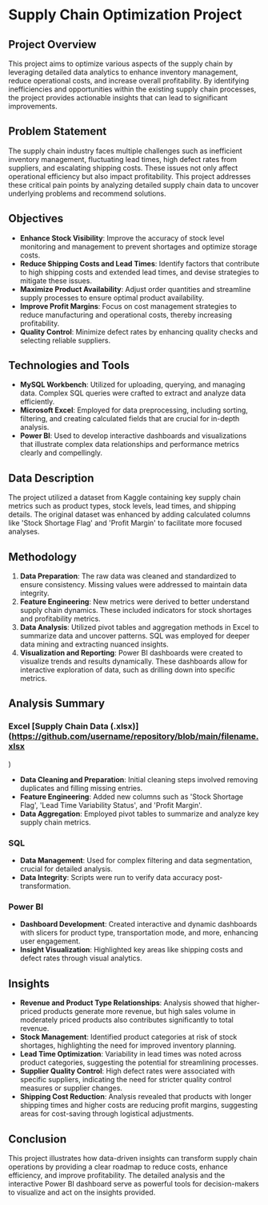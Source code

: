 # Supply Chain Optimization Project

## Project Overview
This project aims to optimize various aspects of the supply chain by leveraging detailed data analytics to enhance inventory management, reduce operational costs, and increase overall profitability. By identifying inefficiencies and opportunities within the existing supply chain processes, the project provides actionable insights that can lead to significant improvements.

## Problem Statement
The supply chain industry faces multiple challenges such as inefficient inventory management, fluctuating lead times, high defect rates from suppliers, and escalating shipping costs. These issues not only affect operational efficiency but also impact profitability. This project addresses these critical pain points by analyzing detailed supply chain data to uncover underlying problems and recommend solutions.

## Objectives
- **Enhance Stock Visibility**: Improve the accuracy of stock level monitoring and management to prevent shortages and optimize storage costs.
- **Reduce Shipping Costs and Lead Times**: Identify factors that contribute to high shipping costs and extended lead times, and devise strategies to mitigate these issues.
- **Maximize Product Availability**: Adjust order quantities and streamline supply processes to ensure optimal product availability.
- **Improve Profit Margins**: Focus on cost management strategies to reduce manufacturing and operational costs, thereby increasing profitability.
- **Quality Control**: Minimize defect rates by enhancing quality checks and selecting reliable suppliers.

## Technologies and Tools
- **MySQL Workbench**: Utilized for uploading, querying, and managing data. Complex SQL queries were crafted to extract and analyze data efficiently.
- **Microsoft Excel**: Employed for data preprocessing, including sorting, filtering, and creating calculated fields that are crucial for in-depth analysis.
- **Power BI**: Used to develop interactive dashboards and visualizations that illustrate complex data relationships and performance metrics clearly and compellingly.

## Data Description
The project utilized a dataset from Kaggle containing key supply chain metrics such as product types, stock levels, lead times, and shipping details. The original dataset was enhanced by adding calculated columns like 'Stock Shortage Flag' and 'Profit Margin' to facilitate more focused analyses.

## Methodology
1. **Data Preparation**: The raw data was cleaned and standardized to ensure consistency. Missing values were addressed to maintain data integrity.
2. **Feature Engineering**: New metrics were derived to better understand supply chain dynamics. These included indicators for stock shortages and profitability metrics.
3. **Data Analysis**: Utilized pivot tables and aggregation methods in Excel to summarize data and uncover patterns. SQL was employed for deeper data mining and extracting nuanced insights.
4. **Visualization and Reporting**: Power BI dashboards were created to visualize trends and results dynamically. These dashboards allow for interactive exploration of data, such as drilling down into specific metrics.

## Analysis Summary

### Excel [Supply Chain Data (.xlsx)](https://github.com/username/repository/blob/main/filename.xlsx
)
- **Data Cleaning and Preparation**: Initial cleaning steps involved removing duplicates and filling missing entries.
- **Feature Engineering**: Added new columns such as 'Stock Shortage Flag', 'Lead Time Variability Status', and 'Profit Margin'.
- **Data Aggregation**: Employed pivot tables to summarize and analyze key supply chain metrics.

### SQL
- **Data Management**: Used for complex filtering and data segmentation, crucial for detailed analysis.
- **Data Integrity**: Scripts were run to verify data accuracy post-transformation.

### Power BI
- **Dashboard Development**: Created interactive and dynamic dashboards with slicers for product type, transportation mode, and more, enhancing user engagement.
- **Insight Visualization**: Highlighted key areas like shipping costs and defect rates through visual analytics.

## Insights
- **Revenue and Product Type Relationships**: Analysis showed that higher-priced products generate more revenue, but high sales volume in moderately priced products also contributes significantly to total revenue.
- **Stock Management**: Identified product categories at risk of stock shortages, highlighting the need for improved inventory planning.
- **Lead Time Optimization**: Variability in lead times was noted across product categories, suggesting the potential for streamlining processes.
- **Supplier Quality Control**: High defect rates were associated with specific suppliers, indicating the need for stricter quality control measures or supplier changes.
- **Shipping Cost Reduction**: Analysis revealed that products with longer shipping times and higher costs are reducing profit margins, suggesting areas for cost-saving through logistical adjustments.

## Conclusion
This project illustrates how data-driven insights can transform supply chain operations by providing a clear roadmap to reduce costs, enhance efficiency, and improve profitability. The detailed analysis and the interactive Power BI dashboard serve as powerful tools for decision-makers to visualize and act on the insights provided.

